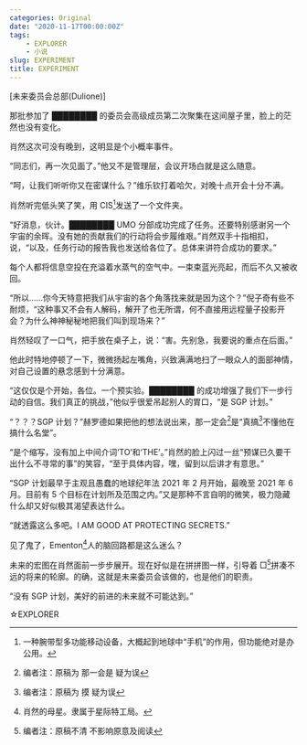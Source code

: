 ```yaml
---
categories: Original
date: "2020-11-17T00:00:00Z"
tags:
    - EXPLORER
    - 小说
slug: EXPERIMENT
title: EXPERIMENT
---
```


[未来委员会总部(Dulione)]

那批参加了 ████████ 的委员会高级成员第二次聚集在这间屋子里，脸上的茫然也没有变化。

肖然这次可没有晚到，这明显是个小概率事件。

“同志们，再一次见面了。”他又不是管理层，会议开场白就是这么随意。

“呵，让我们听听你又在密谋什么？”维乐钦打着哈欠，对晚十点开会十分不满。

肖然听完低头笑了笑，用 CIS[^1]发送了一个文件夹。

“好消息，伙计。████████ UMO 分部成功完成了任务。还要特别感谢另一个宇宙的余晖。没有她的贡献我们的行动将会步履维艰。”肖然双手十指相扣，说，“以及，任务行动的报告我也发送给各位了。总体来讲符合成功的要求。”

每个人都将信息空投在充溢着水蒸气的空气中。一束束蓝光亮起，而后不久又被收回。

“所以……你今天特意把我们从宇宙的各个角落找来就是因为这个？”倪子奇有些不耐烦，“这种事又不会有人解码，解开了也无所谓，何不直接用远程量子投影开会？为什么神神秘秘地把我们叫到现场来？”

肖然轻叹了一口气，把手放在桌子上，说：“害。先别急，我要说的重点在后面。”

他此时特地停顿了一下，微微扬起左嘴角，兴致满满地扫了一眼众人的面部神情，对自己设置的悬念感到十分满意。

“这仅仅是个开始，各位。一个预实验。████████ 的成功增强了我们下一步行动的自信。我们真正的挑战，”他似乎很爱吊起别人的胃口，“是 SGP 计划。”

“？？？SGP 计划？”赫罗德如果把他的想法说出来，那一定会[^editor1]是“真搞[^editor2]不懂他在搞什么名堂”。

“是个缩写，没有加上中间介词‘TO’和‘THE’。”肖然的脸上闪过一丝“预谋已久要干出什么不寻常的事”的笑容，“至于具体内容，嘿，留到以后讲才有意思。”

“SGP 计划最早于主观且愚蠢的地球纪年法 2021 年 2 月开始，最晚至 2021 年 6 月。目前有 5 个目标在计划所及范围之内。”又是那种不言自明的微笑，极力隐藏什么却又好似极其渴望表达什么。

“就透露这么多吧。I AM GOOD AT PROTECTING SECRETS.”

见了鬼了，Ementon[^2]人的脑回路都是这么迷么？

未来的宏图在肖然面前一步步展开。现在好似是在拼拼图一样，引导着 □[^editor3]拼凑不远的将来的轮廓。的确，这就是未来委员会该做的，也是他们的职责。

“没有 SGP 计划，美好的前进的未来就不可能达到。”

☆EXPLORER

[^1]: 一种腕带型多功能移动设备，大概起到地球中“手机”的作用，但功能绝对是办公用。

[^editor1]: 编者注：原稿为 那一会是 疑为误

[^editor2]: 编者注：原稿为 摸 疑为误

[^2]: 肖然的母星。隶属于星际特工局。

[^editor3]: 编者注：原稿不清 不影响原意及阅读
